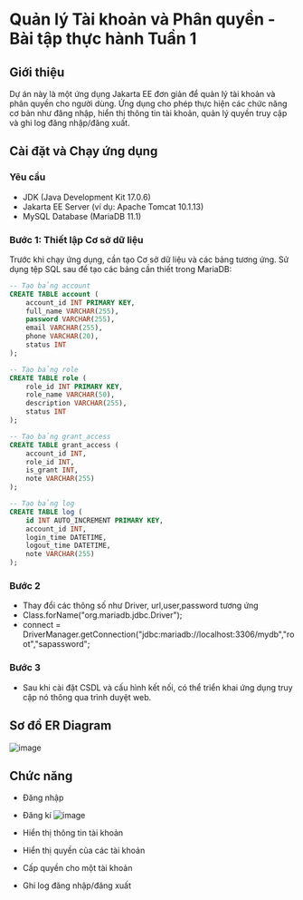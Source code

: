 # Quản lý Tài khoản và Phân quyền - Bài tập thực hành Tuần 1

## Giới thiệu

Dự án này là một ứng dụng Jakarta EE đơn giản để quản lý tài khoản và phân quyền cho người dùng. Ứng dụng cho phép thực hiện các chức năng cơ bản như đăng nhập, hiển thị thông tin tài khoản, quản lý quyền truy cập và ghi log đăng nhập/đăng xuất.

## Cài đặt và Chạy ứng dụng

### Yêu cầu

- JDK (Java Development Kit 17.0.6)
- Jakarta EE Server (ví dụ: Apache Tomcat 10.1.13)
- MySQL Database (MariaDB 11.1)

### Bước 1: Thiết lập Cơ sở dữ liệu

Trước khi chạy ứng dụng, cần tạo Cơ sở dữ liệu và các bảng tương ứng. Sử dụng tệp SQL sau để tạo các bảng cần thiết trong MariaDB:

```sql
-- Tạo bảng account
CREATE TABLE account (
    account_id INT PRIMARY KEY,
    full_name VARCHAR(255),
    password VARCHAR(255),
    email VARCHAR(255),
    phone VARCHAR(20),
    status INT
);

-- Tạo bảng role
CREATE TABLE role (
    role_id INT PRIMARY KEY,
    role_name VARCHAR(50),
    description VARCHAR(255),
    status INT
);

-- Tạo bảng grant_access
CREATE TABLE grant_access (
    account_id INT,
    role_id INT,
    is_grant INT,
    note VARCHAR(255)
);

-- Tạo bảng log
CREATE TABLE log (
    id INT AUTO_INCREMENT PRIMARY KEY,
    account_id INT,
    login_time DATETIME,
    logout_time DATETIME,
    note VARCHAR(255)
);
```
### Bước 2
- Thay đổi các thông số như Driver, url,user,password tương ứng
- Class.forName("org.mariadb.jdbc.Driver");
- connect = DriverManager.getConnection("jdbc:mariadb://localhost:3306/mydb","root","sapassword";
### Bước 3
- Sau khi cài đặt CSDL và cấu hình kết nối, có thể triển khai ứng dụng truy cập nó thông qua trình duyệt web.
## Sơ đồ ER Diagram
![image](https://github.com/chicuongdev2002/week01_lab_NguyenChiCuong/assets/124854803/e2250713-a86e-4006-a4b3-e4ad198ab831)
## Chức năng
- Đăng nhập
- Đăng kí
![image](https://github.com/chicuongdev2002/week01_lab_NguyenChiCuong/assets/124854803/aa8e1d44-1239-4518-876f-6b39b1b5349d)
- Hiển thị thông tin tài khoản

- Hiển thị quyền của các tài khoản
- Cấp quyền cho một tài khoản
- Ghi log đăng nhập/đăng xuất

 


